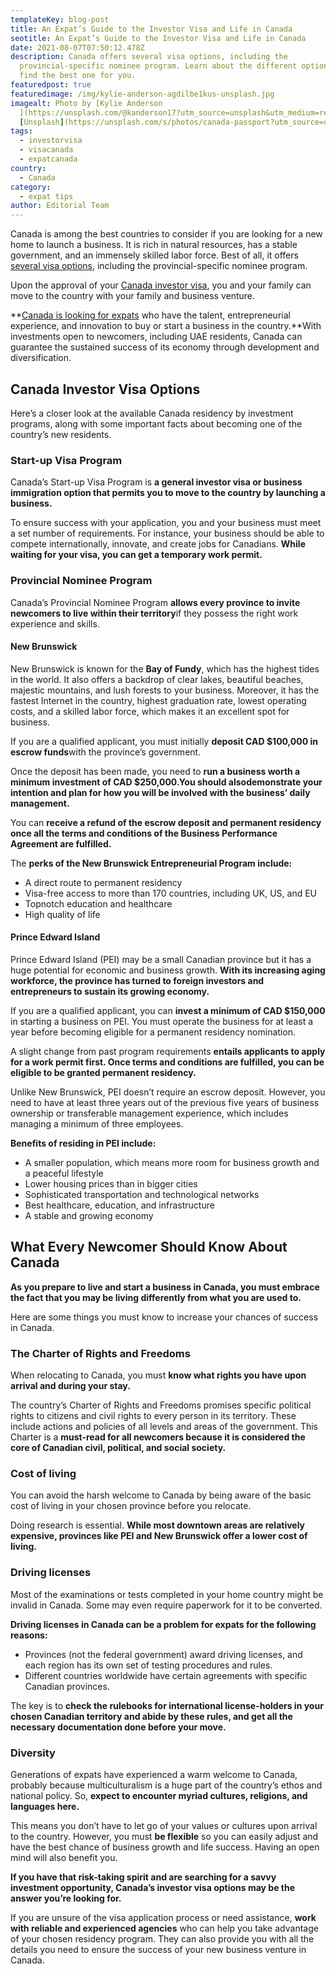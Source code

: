 ```yaml
---
templateKey: blog-post
title: An Expat’s Guide to the Investor Visa and Life in Canada
seotitle: An Expat’s Guide to the Investor Visa and Life in Canada
date: 2021-08-07T07:50:12.478Z
description: Canada offers several visa options, including the
  provincial-specific nominee program. Learn about the different options and
  find the best one for you.
featuredpost: true
featuredimage: /img/kylie-anderson-agdilbe1kus-unsplash.jpg
imagealt: Photo by [Kylie Anderson
  ](https://unsplash.com/@kanderson17?utm_source=unsplash&utm_medium=referral&utm_content=creditCopyText)on
  [Unsplash](https://unsplash.com/s/photos/canada-passport?utm_source=unsplash&utm_medium=referral&utm_content=creditCopyText)
tags:
  - investorvisa
  - visacanada
  - expatcanada
country:
  - Canada
category:
  - expat tips
author: Editorial Team
---
```

Canada is among the best countries to consider if you are looking for a new home to launch a business. It is rich in natural resources, has a stable government, and an immensely skilled labor force. Best of all, it offers [several visa options](https://www.thexpatmagazine.com/blog/2021-04-17-post-study-work-visa-a-complete-guide), including the provincial-specific nominee program.

Upon the approval of your [Canada investor visa](https://www.migrateworld.com/citizenship-by-investment/canada-program/), you and your family can move to the country with your family and business venture.

**[Canada is looking for expats](https://www.thexpatmagazine.com/blog/2021-07-09-expat-in-montreal-saras-story-in-canada) who have the talent, entrepreneurial experience, and innovation to buy or start a business in the country.**With investments open to newcomers, including UAE residents, Canada can guarantee the sustained success of its economy through development and diversification.

## [](<>)Canada Investor Visa Options

Here’s a closer look at the available Canada residency by investment programs, along with some important facts about becoming one of the country’s new residents.

### [](<>)Start-up Visa Program

Canada’s Start-up Visa Program is **a general investor visa or business immigration option that permits you to move to the country by launching a business.**

To ensure success with your application, you and your business must meet a set number of requirements. For instance, your business should be able to compete internationally, innovate, and create jobs for Canadians. **While waiting for your visa, you can get a temporary work permit.**

### [](<>)Provincial Nominee Program

Canada’s Provincial Nominee Program **allows every province to invite newcomers to live within their territory**if they possess the right work experience and skills.

#### [](<>)**New Brunswick**

New Brunswick is known for the **Bay of Fundy**, which has the highest tides in the world. It also offers a backdrop of clear lakes, beautiful beaches, majestic mountains, and lush forests to your business. Moreover, it has the fastest Internet in the country, highest graduation rate, lowest operating costs, and a skilled labor force, which makes it an excellent spot for business.

If you are a qualified applicant, you must initially **deposit CAD $100,000 in escrow funds**with the province’s government.

Once the deposit has been made, you need to **run a business worth a minimum investment of CAD $250,000.**You should also**demonstrate your intention and plan for how you will be involved with the business’ daily management.**

You can **receive a refund of the escrow deposit and permanent residency once all the terms and conditions of the Business Performance Agreement are fulfilled.**

The **perks of the New Brunswick Entrepreneurial Program include:**

* A direct route to permanent residency
* Visa-free access to more than 170 countries, including UK, US, and EU
* Topnotch education and healthcare
* High quality of life

#### [](<>)**Prince Edward Island**

Prince Edward Island (PEI) may be a small Canadian province but it has a huge potential for economic and business growth. **With its increasing aging workforce, the province has turned to foreign investors and entrepreneurs to sustain its growing economy.**

If you are a qualified applicant, you can **invest a minimum of CAD $150,000** in starting a business on PEI. You must operate the business for at least a year before becoming eligible for a permanent residency nomination.

A slight change from past program requirements **entails applicants to apply for a work permit first. Once terms and conditions are fulfilled, you can be eligible to be granted permanent residency.**

Unlike New Brunswick, PEI doesn’t require an escrow deposit. However, you need to have at least three years out of the previous five years of business ownership or transferable management experience, which includes managing a minimum of three employees.

**Benefits of residing in PEI include:**

* A smaller population, which means more room for business growth and a peaceful lifestyle
* Lower housing prices than in bigger cities
* Sophisticated transportation and technological networks
* Best healthcare, education, and infrastructure
* A stable and growing economy

## [](<>)What Every Newcomer Should Know About Canada

**As you prepare to live and start a business in Canada, you must embrace the fact that you may be living differently from what you are used to.**

Here are some things you must know to increase your chances of success in Canada.

### [](<>)The Charter of Rights and Freedoms

When relocating to Canada, you must **know what rights you have upon arrival and during your stay.**

The country’s Charter of Rights and Freedoms promises specific political rights to citizens and civil rights to every person in its territory. These include actions and policies of all levels and areas of the government. This Charter is a **must-read for all newcomers because it is considered the core of Canadian civil, political, and social society.**

### [](<>)Cost of living

You can avoid the harsh welcome to Canada by being aware of the basic cost of living in your chosen province before you relocate.

Doing research is essential. **While most downtown areas are relatively expensive, provinces like PEI and New Brunswick offer a lower cost of living.**

### [](<>)Driving licenses

Most of the examinations or tests completed in your home country might be invalid in Canada. Some may even require paperwork for it to be converted.

**Driving licenses in Canada can be a problem for expats for the following reasons:**

* Provinces (not the federal government) award driving licenses, and each region has its own set of testing procedures and rules.
* Different countries worldwide have certain agreements with specific Canadian provinces.

The key is to **check the rulebooks for international license-holders in your chosen Canadian territory and abide by these rules, and get all the necessary documentation done before your move.**

### [](<>)Diversity

Generations of expats have experienced a warm welcome to Canada, probably because multiculturalism is a huge part of the country’s ethos and national policy. So, **expect to encounter myriad cultures, religions, and languages here.**

This means you don’t have to let go of your values or cultures upon arrival to the country. However, you must **be flexible** so you can easily adjust and have the best chance of business growth and life success. Having an open mind will also benefit you.

**If you have that risk-taking spirit and are searching for a savvy investment opportunity, Canada’s investor visa options may be the answer you’re looking for.**

If you are unsure of the visa application process or need assistance, **work with reliable and experienced agencies** who can help you take advantage of your chosen residency program. They can also provide you with all the details you need to ensure the success of your new business venture in Canada.